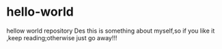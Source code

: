 # hello-world
hellow world repository Des
this is something about myself,so if you like it ,keep reading;otherwise just go away!!!
